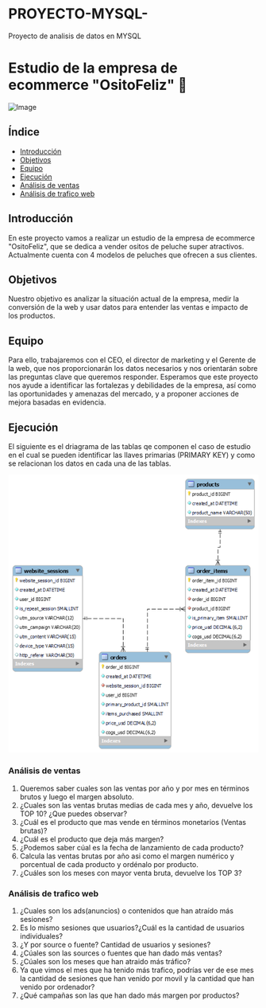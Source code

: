 # PROYECTO-MYSQL-
Proyecto de analisis de datos en MYSQL

# Estudio de la empresa de ecommerce "OsitoFeliz" 🧸

![Image](https://user-images.githubusercontent.com/106395421/230603386-18f12bbd-bab6-4483-bc20-0157b5ed9c2b.jpg)

## Índice
- [Introducción](#introducción)
- [Objetivos](#objetivos)
- [Equipo](#equipo)
- [Ejecución](#ejecución)
- [Análisis de ventas](#análisis-de-ventas)
- [Análisis de trafico web](#análisis-de-tráfico-web)

## Introducción
En este proyecto vamos a realizar un estudio de la empresa de ecommerce "OsitoFeliz", que se dedica a vender ositos de peluche super atractivos. Actualmente cuenta con 4 modelos de peluches que ofrecen a sus clientes.

## Objetivos
Nuestro objetivo es analizar la situación actual de la empresa, medir la conversión de la web y usar datos para entender las ventas e impacto de los productos.

## Equipo
Para ello, trabajaremos con el CEO, el director de marketing y el Gerente de la web, que nos proporcionarán los datos necesarios y nos orientarán sobre las preguntas clave que queremos responder. Esperamos que este proyecto nos ayude a identificar las fortalezas y debilidades de la empresa, así como las oportunidades y amenazas del mercado, y a proponer acciones de mejora basadas en evidencia.

## Ejecución

El siguiente es el driagrama de las tablas qe componen el caso de estudio en el cual se pueden identificar las llaves primarias (PRIMARY KEY) y como se relacionan los datos en cada una de las tablas.

![Image](https://github.com/guzmajo/PROYECTO-MYSQL-/blob/main/osito%20feliz%20diagrama.png)

### Análisis de ventas
1. Queremos saber cuales son las ventas por año y por mes en términos brutos y luego el margen absoluto.
2. ¿Cuales son las ventas brutas medias de cada mes y año, devuelve los TOP 10? ¿Que puedes observar?
3. ¿Cuál es el producto que mas vende en términos monetarios (Ventas brutas)?
4. ¿Cuál es el producto que deja más margen?
5. ¿Podemos saber cúal es la fecha de lanzamiento de cada producto?
6. Calcula las ventas brutas por año asi como el margen numérico y porcentual de cada producto y ordénalo por producto.
7. ¿Cuáles son los meses con mayor venta bruta, devuelve los TOP 3?

### Análisis de trafico web
1. ¿Cuales son los ads(anuncios) o contenidos que han atraído más sesiones?
2. Es lo mismo sesiones que usuarios?¿Cuál es la cantidad de usuarios individuales?
3. ¿Y por source o fuente? Cantidad de usuarios y sesiones?
4. ¿Cúales son las sources o fuentes que han dado más ventas?
5. ¿Cúales son los meses que han atraido más tráfico?
6. Ya que vimos el mes que ha tenido más trafico, podrías ver de ese mes la cantidad de sesiones que han venido por movil y la cantidad que han venido por ordenador?
7. ¿Qué campañas son las que han dado más margen por productos?
